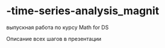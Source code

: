 # -time-series-analysis_magnit
выпускная работа по курсу  Math for DS


Описание всех шагов в презентации
